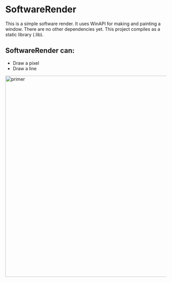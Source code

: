 # SoftwareRender
This is a simple software render. It uses WinAPI for making and painting a window. There are no other dependencies yet.
This project compiles as a static library (.lib).<br>

## SoftwareRender can:
- Draw a pixel
- Draw a line

<img src="https://live.staticflickr.com/65535/50769685843_f6f7bfc2c8_b.jpg" width="957" height="628" alt="primer">
